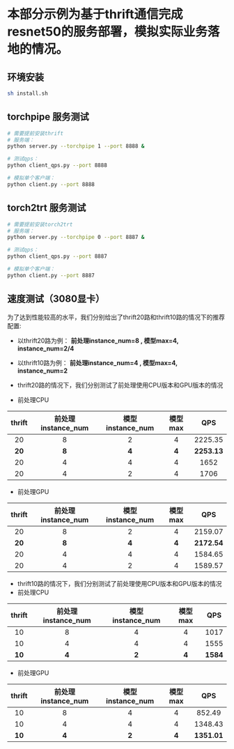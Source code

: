 # 本部分示例为基于thrift通信完成resnet50的服务部署，模拟实际业务落地的情况。
## 环境安装
```bash
sh install.sh
```

## torchpipe 服务测试

```bash
# 需要提前安装thrift
# 服务端：
python server.py --torchpipe 1 --port 8888 &

# 测试qps：
python client_qps.py --port 8888 

# 模拟单个客户端：
python client.py --port 8888 
```

## torch2trt 服务测试
```bash
# 需要提前安装torch2trt
# 服务端：
python server.py --torchpipe 0 --port 8887 &

# 测试qps：
python client_qps.py --port 8887 

# 模拟单个客户端：
python client.py --port 8887 

```





## 速度测试（3080显卡）

为了达到性能较高的水平，我们分别给出了thrift20路和thrift10路的情况下的推荐配置:
 - 以thrift20路为例：  **前处理instance_num=8 , 模型max=4, instance_num=2/4**
 - 以thrift10路为例：  **前处理instance_num=4 , 模型max=4, instance_num=2**

- thrift20路的情况下，我们分别测试了前处理使用CPU版本和GPU版本的情况
 - 前处理CPU 

| thrift | 前处理 instance_num | 模型 instance_num | 模型max | QPS      |
|:------:|:-------------------:|:-----------------:|:-------:|:--------:|
| 20     | 8                   | 2                 | 4       | 2225.35  |
| **20**     | **8**                  | **4**                | **4**       | **2253.13**  |
| 20     | 4                   | 4                 | 4       | 1652     |
| 20     | 4                   | 2                 | 4       | 1706     |

 - 前处理GPU 

| thrift | 前处理 instance_num | 模型 instance_num | 模型max | QPS      |
|:------:|:-------------------:|:-----------------:|:-------:|:--------:|
| 20     | 8                   | 2                 | 4       | 2159.07 |
| **20**     | **8**                  | **4**                | **4**       | **2172.54**  |
| 20     | 4                   | 4                 | 4       | 1584.65    |
| 20     | 4                   | 2                 | 4       | 1589.57    |


- thrift10路的情况下，我们分别测试了前处理使用CPU版本和GPU版本的情况
 - 前处理CPU 

| thrift | 前处理 instance_num | 模型 instance_num | 模型max | QPS      |
|:------:|:-------------------:|:-----------------:|:-------:|:--------:|
| 10     | 8                   | 4                 | 4       | 1017     |
| 10     | 4                   | 4                 | 4       | 1555     |
| **10**     | **4**                   | **2**                 | **4**       | **1584**     |


- 前处理GPU 

| thrift | 前处理 instance_num | 模型 instance_num | 模型max | QPS      |
|:------:|:-------------------:|:-----------------:|:-------:|:--------:|
| 10     | 8                   | 4                 | 4       | 852.49     |
| 10     | 4                   | 4                 | 4       | 1348.43    |
| **10**     | **4**                   | **2**                 | **4**       | **1351.01**     |
